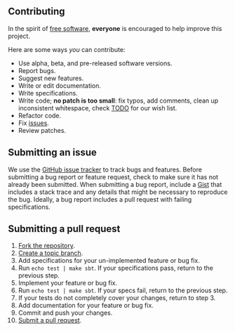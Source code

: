 ## Contributing
In the spirit of [free software][free-sw], **everyone** is encouraged to help
improve this project.

[free-sw]: http://www.fsf.org/licensing/essays/free-sw.html

Here are some ways *you* can contribute:

* Use alpha, beta, and pre-released software versions.
* Report bugs.
* Suggest new features.
* Write or edit documentation.
* Write specifications.
* Write code; **no patch is too small**: fix typos, add comments, clean up
  inconsistent whitespace, check [TODO](TODO.md) for our wish list.
* Refactor code.
* Fix [issues][].
* Review patches.

[issues]: https://github.com/soundcloud/sketchy-core/issues

## Submitting an issue
We use the [GitHub issue tracker][issues] to track bugs and features. Before
submitting a bug report or feature request, check to make sure it has not
already been submitted. When submitting a bug report, include
a [Gist][] that includes a stack trace and any details that might be necessary
to reproduce the bug. Ideally, a bug report includes a pull request with
failing specifications.

[gist]: https://gist.github.com/

## Submitting a pull request
1. [Fork the repository][fork].
2. [Create a topic branch][branch].
3. Add specifications for your un-implemented feature or bug fix.
4. Run `echo test | make sbt`. If your specifications pass, return to the previous step.
5. Implement your feature or bug fix.
6. Run `echo test | make sbt`. If your specs fail, return to the previous step.
7. If your tests do not completely cover your changes, return to step 3.
8. Add documentation for your feature or bug fix.
9. Commit and push your changes.
10. [Submit a pull request][pr].

[fork]: http://help.github.com/fork-a-repo/
[branch]: http://learn.github.com/p/branching.html
[pr]: http://help.github.com/send-pull-requests/
